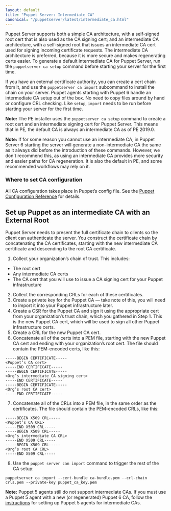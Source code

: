 ```yaml
---
layout: default
title: "Puppet Server: Intermediate CA"
canonical: "/puppetserver/latest/intermediate_ca.html"
---
```


Puppet Server supports both a simple CA architecture, with a self-signed root cert that is also used as the CA signing cert; and an intermediate CA architecture, with a self-signed root that issues an intermediate CA cert used for signing incoming certificate requests. The intermediate CA architecture is preferred, because it is more secure and makes regenerating certs easier. To generate a default intermediate CA for Puppet Server, run the `puppetserver ca setup` command before starting your server for the first time.

If you have an external certificate authority, you can create a cert chain from it, and use the `puppetserver ca import` subcommand to install the chain on your server. Puppet agents starting with Puppet 6 handle an intermediate CA setup out of the box. No need to copy files around by hand or configure CRL checking. Like `setup`, `import` needs to be run before starting your server for the first time.

**Note:** The PE installer uses the `puppetserver ca setup` command to create a root cert and an intermediate signing cert for Puppet Server. This means that in PE, the default CA is always an intermediate CA as of PE 2019.0.

**Note:** If for some reason you cannot use an intermediate CA, in Puppet Server 6 starting the server will generate a non-intermediate CA the same as it always did before the introduction of these commands. However, we don't recommend this, as using an intermediate CA provides more security and easier paths for CA regeneration. It is also the default in PE, and some recommended workflows may rely on it.

### Where to set CA configuration

All CA configuration takes place in Puppet’s config file. See the [Puppet Configuration Reference](/puppet/latest/configuration.html) for details.

## Set up Puppet as an intermediate CA with an External Root

Puppet Server needs to present the full certificate chain to clients so the client can authenticate the server. You construct the certificate chain by concatenating the CA certificates, starting with the new intermediate CA certificate and descending to the root CA certificate.

1. Collect your organization’s chain of trust. This includes:
* The root cert
* Any intermediate CA certs
* The CA cert that you will use to issue a CA signing cert for your Puppet infrastructure
2. Collect the corresponding CRLs for each of these certificates.
3. Create a private key for the Puppet CA — take note of this, you will need to import it into your Puppet infrastructure later.
4. Create a CSR for the Puppet CA and sign it using the appropriate cert from your organization’s trust chain, which you gathered in Step 1. This is the new Puppet CA cert, which will be used to sign all other Puppet infrastructure certs.
5. Create a CRL for the new Puppet CA cert.
6. Concatenate all of the certs into a PEM file, starting with the new Puppet CA cert and ending with your organization’s root cert. The file should contain the PEM-encoded certs, like this:

```
-----BEGIN CERTIFICATE-----
<Puppet’s CA cert>
-----END CERTIFICATE-----
-----BEGIN CERTIFICATE-----
<Org’s intermediate CA signing cert>
-----END CERTIFICATE-----
-----BEGIN CERTIFICATE-----
<Org’s root CA cert>
-----END CERTIFICATE-----
```
7. Concatenate all of the CRLs into a PEM file, in the same order as the certificates. The file should contain the PEM-encoded CRLs, like this:

```
-----BEGIN X509 CRL-----
<Puppet’s CA CRL>
-----END X509 CRL-----
-----BEGIN X509 CRL-----
<Org’s intermediate CA CRL>
-----END X509 CRL-----
-----BEGIN X509 CRL-----
<Org’s root CA CRL>
-----END X509 CRL-----
```

8. Use the `puppet server can import` command to trigger the rest of the CA setup:

```
puppetserver ca import --cert-bundle ca-bundle.pem --crl-chain crls.pem --private-key puppet_ca_key.pem
```

**Note:** Puppet 5 agents still do not support intermediate CAs. If you must use a Puppet 5 agent with a new (or regenerated) Puppet 6 CA, follow the [instructions](/puppetserver/5.3/intermediate_ca_configuration.html) for setting up Puppet 5 agents for intermediate CAs.
